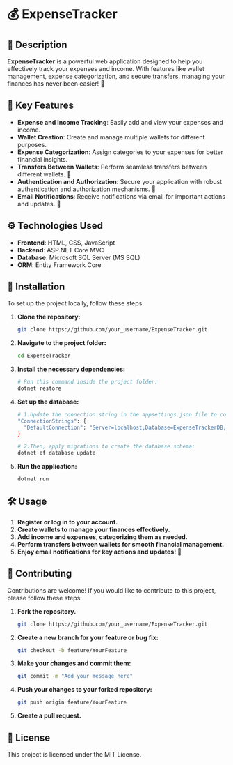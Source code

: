# 💰 ExpenseTracker

## 📖 Description

**ExpenseTracker** is a powerful web application designed to help you effectively track your expenses and income. With features like wallet management, expense categorization, and secure transfers, managing your finances has never been easier! 🌟

## 🌟 Key Features

- **Expense and Income Tracking**: Easily add and view your expenses and income.
- **Wallet Creation**: Create and manage multiple wallets for different purposes.
- **Expense Categorization**: Assign categories to your expenses for better financial insights.
- **Transfers Between Wallets**: Perform seamless transfers between different wallets. 🔄
- **Authentication and Authorization**: Secure your application with robust authentication and authorization mechanisms. 🔐
- **Email Notifications**: Receive notifications via email for important actions and updates. 📧

## ⚙️ Technologies Used

- **Frontend**: HTML, CSS, JavaScript
- **Backend**: ASP.NET Core MVC
- **Database**: Microsoft SQL Server (MS SQL)
- **ORM**: Entity Framework Core

## 🚀 Installation

To set up the project locally, follow these steps:

1. **Clone the repository:**
   ```bash
   git clone https://github.com/your_username/ExpenseTracker.git
2. **Navigate to the project folder:**
   ```bash
   cd ExpenseTracker
3. **Install the necessary dependencies:**
   ```bash
   # Run this command inside the project folder:
   dotnet restore
4. **Set up the database:**
   ```bash
   # 1.Update the connection string in the appsettings.json file to connect to your MS SQL database:
   "ConnectionStrings": {
     "DefaultConnection": "Server=localhost;Database=ExpenseTrackerDB;User Id=sa;Password=YourPassword;TrustServerCertificate=True;"
   }
   
   # 2.Then, apply migrations to create the database schema:
   dotnet ef database update
5. **Run the application:**
   ```bash
   dotnet run
## 🛠️ Usage

1. **Register or log in to your account.**
2. **Create wallets to manage your finances effectively.**
3. **Add income and expenses, categorizing them as needed.**
4. **Perform transfers between wallets for smooth financial management.**
5. **Enjoy email notifications for key actions and updates! 🎉**

## 🤝 Contributing

Contributions are welcome! If you would like to contribute to this project, please follow these steps:
1. **Fork the repository.**
   ```bash
   git clone https://github.com/your_username/ExpenseTracker.git
2. **Create a new branch for your feature or bug fix:**
   ```bash
   git checkout -b feature/YourFeature
3. **Make your changes and commit them:**
   ```bash
   git commit -m "Add your message here"
4. **Push your changes to your forked repository:**
   ```bash
   git push origin feature/YourFeature
4. **Create a pull request.**

## 📝 License
This project is licensed under the MIT License.

